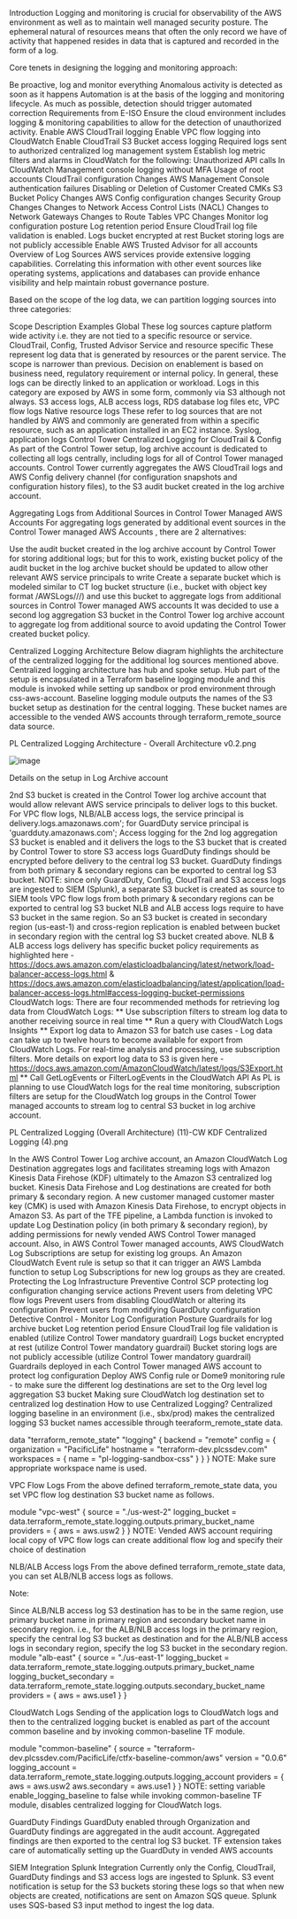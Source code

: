 
Introduction
Logging and monitoring is crucial for observability of the AWS environment as well as to maintain well managed security posture. The ephemeral natural of resources means that often the only record we have of activity that happened resides in data that is captured and recorded in the form of a log.

Core tenets in designing the logging and monitoring approach:

Be proactive, log and monitor everything
Anomalous activity is detected as soon as it happens
Automation is at the basis of the logging and monitoring lifecycle.
As much as possible, detection should trigger automated correction
Requirements from E-ISO
Ensure the cloud environment includes logging & monitoring capabilities to allow for the detection of unauthorized activity.
Enable AWS CloudTrail logging
Enable VPC flow logging into CloudWatch
Enable CloudTrail S3 Bucket access logging
Required logs sent to authorized centralized log management system
Establish log metric filters and alarms in CloudWatch for the following:
Unauthorized API calls In CloudWatch
Management console logging without MFA
Usage of root accounts
CloudTrail configuration Changes
AWS Management Console authentication failures
Disabling or Deletion of Customer Created CMKs
S3 Bucket Policy Changes
AWS Config configuration changes
Security Group Changes
Changes to Network Access Control Lists (NACL)
Changes to Network Gateways
Changes to Route Tables
VPC Changes
Monitor log configuration posture
Log retention period
Ensure CloudTrail log file validation is enabled.
Logs bucket encrypted at rest
Bucket storing logs are not publicly accessible
Enable AWS Trusted Advisor for all accounts
Overview of Log Sources
AWS services provide extensive logging capabilities. Correlating this information with other event sources like operating systems, applications and databases can provide enhance visibility and help maintain robust governance posture.

Based on the scope of the log data, we can partition logging sources into three categories:

Scope	Description	Examples
Global	These log sources capture platform wide activity i.e. they are not tied to a specific resource or service.	CloudTrail, Config, Trusted Advisor
Service and resource specific	These represent log data that is generated by resources or the parent service. The scope is narrower than previous. Decision on enablement is based on business need, regulatory requirement or internal <Customer Name> policy. In general, these logs can be directly linked to an application or workload. Logs in this category are exposed by AWS in some form, commonly via S3 although not always.	S3 access logs, ALB access logs, RDS database log files etc, VPC flow logs
Native resource logs	These refer to log sources that are not handled by AWS and commonly are generated from within a specific resource, such as an application installed in an EC2 instance.	Syslog, application logs
Control Tower Centralized Logging for CloudTrail & Config
As part of the Control Tower setup, log archive account is dedicated to collecting all logs centrally, including logs for all of Control Tower managed accounts. Control Tower currently aggregates the AWS CloudTrail logs and AWS Config delivery channel (for configuration snapshots and configuration history files), to the S3 audit bucket created in the log archive account.

Aggregating Logs from Additional Sources in Control Tower Managed AWS Accounts
For aggregating logs generated by additional event sources in the Control Tower managed AWS Accounts , there are 2 alternatives:

Use the audit bucket created in the log archive account by Control Tower for storing additional logs; but for this to work, existing bucket policy of the audit bucket in the log archive bucket should be updated to allow other relevant AWS service principals to write
Create a separate bucket which is modeled similar to CT log bucket structure (i.e., bucket with object key format /AWSLogs/<account number>/<log type>/) and use this bucket to aggregate logs from additional sources in Control Tower managed AWS accounts
It was decided to use a second log aggregation S3 bucket in the Control Tower log archive account to aggregate log from additional source to avoid updating the Control Tower created bucket policy.

Centralized Logging Architecture
Below diagram highlights the architecture of the centralized logging for the additional log sources mentioned above. Centralized logging architecture has hub and spoke setup. Hub part of the setup is encapsulated in a Terraform baseline logging module and this module is invoked while setting up sandbox or prod environment through css-aws-account. Baseline logging module outputs the names of the S3 bucket setup as destination for the central logging. These bucket names are accessible to the vended AWS accounts through terraform_remote_source data source.

PL Centralized Logging Architecture - Overall Architecture v0.2.png

![image](https://user-images.githubusercontent.com/73198116/113441454-339fe000-93a3-11eb-9c35-c34885b2a986.png)


Details on the setup in Log Archive account

2nd S3 bucket is created in the Control Tower log archive account that would allow relevant AWS service principals to deliver logs to this bucket. For VPC flow logs, NLB/ALB access logs, the service principal is delivery.logs.amazonaws.com'; for GuardDuty service principal is 'guardduty.amazonaws.com';
Access logging for the 2nd log aggregation S3 bucket is enabled and it delivers the logs to the S3 bucket that is created by Control Tower to store S3 access logs
GuardDuty findings should be encrypted before delivery to the central log S3 bucket. GuardDuty findings from both primary & secondary regions can be exported to central log S3 bucket. NOTE: since only GuardDuty, Config, CloudTrail and S3 access logs are ingested to SIEM (Splunk), a separate S3 bucket is created as source to SIEM tools
VPC flow logs from both primary & secondary regions can be exported to central log S3 bucket
NLB and ALB access logs require to have S3 bucket in the same region. So an S3 bucket is created in secondary region (us-east-1) and cross-region replication is enabled between bucket in secondary region with the central log S3 bucket created above. NLB & ALB access logs delivery has specific bucket policy requirements as highlighted here - https://docs.aws.amazon.com/elasticloadbalancing/latest/network/load-balancer-access-logs.html  & https://docs.aws.amazon.com/elasticloadbalancing/latest/application/load-balancer-access-logs.html#access-logging-bucket-permissions 
CloudWatch logs: There are four recommended methods for retrieving log data from CloudWatch Logs:
** Use subscription filters to stream log data to another receiving source in real time
** Run a query with CloudWatch Logs Insights
** Export log data to Amazon S3 for batch use cases - Log data can take up to twelve hours to become available for export from CloudWatch Logs. For real-time analysis and processing, use subscription filters. More details on export log data to S3 is given here - https://docs.aws.amazon.com/AmazonCloudWatch/latest/logs/S3Export.html 
** Call GetLogEvents or FilterLogEvents in the CloudWatch API
As PL is planning to use CloudWatch logs for the real time monitoring, subscription filters are setup for the CloudWatch log groups in the Control Tower managed accounts to stream log to central S3 bucket in log archive account.

PL Centralized Logging (Overall Architecture) (11)-CW KDF Centralized Logging (4).png

In the AWS Control Tower Log archive account, an Amazon CloudWatch Log Destination aggregates logs and facilitates streaming logs with Amazon Kinesis Data Firehose (KDF) ultimately to the Amazon S3 centralized log bucket. Kinesis Data Firehose and Log destinations are created for both primary & secondary region. A new customer managed customer master key (CMK) is used with Amazon Kinesis Data Firehose, to encrypt objects in Amazon S3.
As part of the TFE pipeline, a Lambda function is invoked to update Log Destination policy (in both primary & secondary region), by adding permissions for newly vended AWS Control Tower managed account.
Also, in AWS Control Tower managed accounts, AWS CloudWatch Log Subscriptions are setup for existing log groups. An Amazon CloudWatch Event rule is setup so that it can trigger an AWS Lambda function to setup Log Subscriptions for new log groups as they are created.
Protecting the Log Infrastructure
Preventive Control
SCP protecting log configuration changing service actions
Prevent users from deleting VPC flow logs
Prevent users from disabling CloudWatch or altering its configuration
Prevent users from modifying GuardDuty configuration
Detective Control - Monitor Log Configuration Posture
Guardrails for log archive bucket
Log retention period
Ensure CloudTrail log file validation is enabled (utilize Control Tower mandatory guardrail)
Logs bucket encrypted at rest (utilize Control Tower mandatory guardrail)
Bucket storing logs are not publicly accessible (utilize Control Tower mandatory guardrail)
Guardrails deployed in each Control Tower managed AWS account to protect log configuration
Deploy AWS Config rule or Dome9 monitoring rule - to make sure the different log destinations are set to the Org level log aggregation S3 bucket
Making sure CloudWatch log destination set to centralized log destination
How to use Centralized Logging?
Centralized logging baseline in an environment (i.e., sbx/prod) makes the centralized logging S3 bucket names accessible through teeraform_remote_state data.

data "terraform_remote_state" "logging" {
  backend = "remote"
  config = {
    organization = "PacificLife"
    hostname     = "terraform-dev.plcssdev.com"
    workspaces = {
      name = "pl-logging-sandbox-css"
    }
  }
}
NOTE: Make sure appropriate workspace name is used.

VPC Flow Logs
From the above defined terraform_remote_state data, you set VPC flow log destination S3 bucket name as follows.

module "vpc-west" {
    source = "./us-west-2"
    logging_bucket = data.terraform_remote_state.logging.outputs.primary_bucket_name
    providers = {
        aws = aws.usw2
  }
}
NOTE: Vended AWS account requiring local copy of VPC flow logs can create additional flow log and specify their choice of destination

NLB/ALB Access logs
From the above defined terraform_remote_state data, you can set ALB/NLB access logs as follows.

Note:

Since ALB/NLB access log S3 destination has to be in the same region, use primary bucket name in primary region and secondary bucket name in secondary region. i.e., for the ALB/NLB access logs in the primary region, specify the central log S3 bucket as destination and for the ALB/NLB access logs in secondary region, specify the log S3 bucket in the secondary region.
module "alb-east" {
    source = "./us-east-1"
    logging_bucket = data.terraform_remote_state.logging.outputs.primary_bucket_name
    logging_bucket_secondary =  data.terraform_remote_state.logging.outputs.secondary_bucket_name
    providers = {
        aws = aws.use1
  }
}

CloudWatch Logs
Sending of the application logs to CloudWatch logs and then to the centralized logging bucket is enabled as part of the account common baseline and by invoking common-baseline TF module.

module "common-baseline" {
  source                        = "terraform-dev.plcssdev.com/PacificLife/ctfx-baseline-common/aws"
  version                       = "0.0.6"
  logging_account               = data.terraform_remote_state.logging.outputs.logging_account
  providers = {
    aws = aws.usw2
    aws.secondary = aws.use1
  }
}
NOTE: setting variable enable_logging_baseline to false while invoking common-baseline TF module, disables centralized logging for CloudWatch logs.

GuardDuty Findings
GuardDuty enabled through Organization and GuardDuty findings are aggregated in the audit account. Aggregated findings are then exported to the central log S3 bucket. TF extension takes care of automatically setting up the GuardDuty in vended AWS accounts

SIEM Integration
Splunk Integration
Currently only the Config, CloudTrail, GuardDuty findings and S3 access logs are ingested to Splunk. S3 event notification is setup for the S3 buckets storing these logs so that when new objects are created, notifications are sent on Amazon SQS queue. Splunk uses SQS-based S3 input method to ingest the log data.
